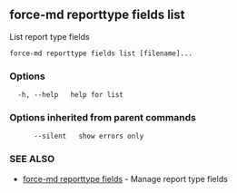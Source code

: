 ## force-md reporttype fields list

List report type fields

```
force-md reporttype fields list [filename]...
```

### Options

```
  -h, --help   help for list
```

### Options inherited from parent commands

```
      --silent   show errors only
```

### SEE ALSO

* [force-md reporttype fields](force-md_reporttype_fields.md)	 - Manage report type fields

